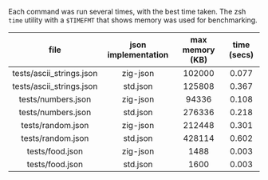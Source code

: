 Each command was run several times, with the best time taken. The zsh `time` utility with a `$TIMEFMT` that shows memory was used for benchmarking.

| file                     | json implementation | max memory (KB) | time (secs) |
|:------------------------:|:-------------------:|:---------------:|:-----------:|
| tests/ascii_strings.json | zig-json            | 102000          | 0.077       |
| tests/ascii_strings.json | std.json            | 125808          | 0.367       |
| tests/numbers.json       | zig-json            | 94336           | 0.108       |
| tests/numbers.json       | std.json            | 276336          | 0.218       |
| tests/random.json        | zig-json            | 212448          | 0.301       |
| tests/random.json        | std.json            | 428114          | 0.602       |
| tests/food.json          | zig-json            | 1488            | 0.003       |
| tests/food.json          | std.json            | 1600            | 0.003       |


